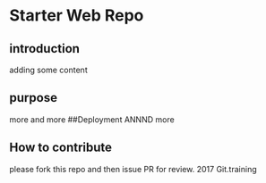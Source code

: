 # Starter Web Repo
## introduction
adding some content
## purpose
more and more
##Deployment
ANNND more
## How to contribute
please fork this repo and then issue PR for review.
2017 Git.training
